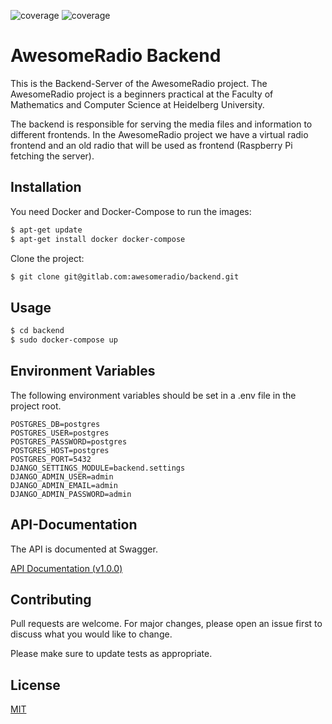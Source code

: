 ![coverage](https://gitlab.com/awesomeradio/backend/badges/master/coverage.svg?job=coverage)
![coverage](https://gitlab.com/awesomeradio/backend/badges/master/coverage.svg?job=coverage)

# AwesomeRadio Backend

This is the Backend-Server of the AwesomeRadio project. The AwesomeRadio project is a beginners practical at the Faculty of Mathematics and Computer Science at Heidelberg University.

The backend is responsible for serving the media files and information to different frontends. In the AwesomeRadio project we have a virtual radio frontend and an old radio that will be used as frontend (Raspberry Pi fetching the server).

## Installation

You need Docker and Docker-Compose to run the images:

```bash
$ apt-get update
$ apt-get install docker docker-compose
```

Clone the project:

```bash
$ git clone git@gitlab.com:awesomeradio/backend.git
```

## Usage

```bash
$ cd backend
$ sudo docker-compose up
```

## Environment Variables

The following environment variables should be set in a .env file in the project root.

```
POSTGRES_DB=postgres
POSTGRES_USER=postgres
POSTGRES_PASSWORD=postgres
POSTGRES_HOST=postgres
POSTGRES_PORT=5432
DJANGO_SETTINGS_MODULE=backend.settings
DJANGO_ADMIN_USER=admin
DJANGO_ADMIN_EMAIL=admin
DJANGO_ADMIN_PASSWORD=admin
```

## API-Documentation

The API is documented at Swagger.

[API Documentation (v1.0.0)](https://app.swaggerhub.com/apis/AwesomeRadio/radio-backend/1.0.0)

## Contributing

Pull requests are welcome. For major changes, please open an issue first to discuss what you would like to change.

Please make sure to update tests as appropriate.

## License
[MIT](https://choosealicense.com/licenses/mit/)